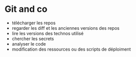 # Git and co

- télécharger les repos
- regarder les diff et les anciennes versions des repos
- lire les versions des technos utilisé
- chercher les secrets
- analyser le code
- modification des ressources ou des scripts de déploiment

